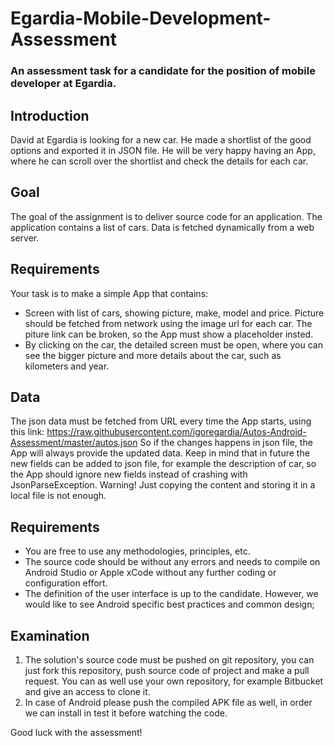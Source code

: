 # Egardia-Mobile-Development-Assessment
### An assessment task for a candidate for the position of mobile developer at Egardia.

## Introduction
David at Egardia is looking for a new car. He made a shortlist of the good options and exported it in JSON file. He will be very happy having an App, where he can scroll over the shortlist and check the details for each car.

## Goal
The goal of the assignment is to deliver source code for an application. The application contains a list of cars. Data is fetched dynamically from a web server.

## Requirements
Your task is to make a simple  App that contains:

- Screen with list of cars, showing picture, make, model and price. Picture should be fetched from network using the image url for each car. The piture link can be broken, so the App must show a placeholder insted.
- By clicking on the car, the detailed screen must be open, where you can see the bigger picture and more details about the car, such as kilometers and year.

## Data
The json data must be fetched from URL every time the App starts, using this link: https://raw.githubusercontent.com/igoregardia/Autos-Android-Assessment/master/autos.json So if the changes happens in json file, the App will always provide the updated data. Keep in mind that in future the new fields can be added to json file, for example the description of car, so the App should ignore new fields instead of crashing with JsonParseException. Warning! Just copying the content and storing it in a local file is not enough.

## Requirements
- You are free to use any methodologies, principles, etc.
- The source code should be without any errors and needs to compile on Android Studio or Apple xCode without any further coding or configuration effort.
- The definition of the user interface is up to the candidate. However, we would like to see Android specific best practices and common design;

## Examination
1. The solution's source code must be pushed on git repository, you can just fork this repository, push source code of project and make a pull request. You can as well use your own repository, for example Bitbucket and give an access to clone it.
2. In case of Android please push the compiled APK file as well, in order we can install in test it before watching the code.

Good luck with the assessment!


